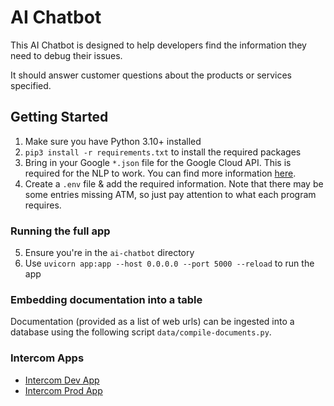 # AI Chatbot
This AI Chatbot is designed to help developers find the information they need to debug their issues.

It should answer customer questions about the products or services specified.

## Getting Started

1. Make sure you have Python 3.10+ installed
2. `pip3 install -r requirements.txt` to install the required packages
3. Bring in your Google `*.json` file for the Google Cloud API. This is required for the NLP to work. You can find more information [here](https://cloud.google.com/natural-language/docs/setup#auth).
4. Create a `.env` file & add the required information. Note that there may be some entries missing ATM, so just pay attention to what each program requires.

### Running the full app

5. Ensure you're in the `ai-chatbot` directory
6. Use `uvicorn app:app --host 0.0.0.0 --port 5000 --reload` to run the app

### Embedding documentation into a table

Documentation (provided as a list of web urls) can be ingested into a database using the following script `data/compile-documents.py`.

### Intercom Apps
- [Intercom Dev App](https://app.intercom.com/a/apps/j838b4xj/developer-hub/app-packages/97809)
- [Intercom Prod App](https://app.intercom.com/a/apps/bpbxnnmr/developer-hub/app-packages/99817)
